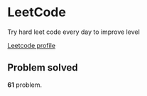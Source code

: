 # LeetCode

Try hard leet code every day to improve level

[ Leetcode profile ](https://leetcode.com/u/orgball2608/)

## Problem solved

**61** problem.
